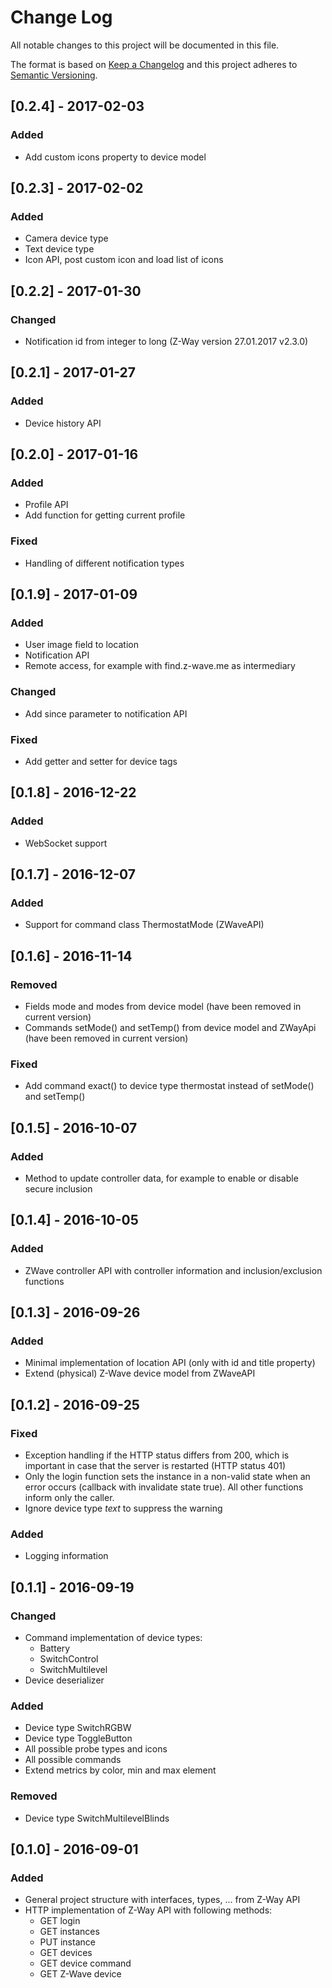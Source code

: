 # Change Log
All notable changes to this project will be documented in this file.

The format is based on [Keep a Changelog](http://keepachangelog.com/)
and this project adheres to [Semantic Versioning](http://semver.org/).

## [0.2.4] - 2017-02-03
### Added
- Add custom icons property to device model

## [0.2.3] - 2017-02-02
### Added
- Camera device type
- Text device type
- Icon API, post custom icon and load list of icons 

## [0.2.2] - 2017-01-30
### Changed
- Notification id from integer to long (Z-Way version 27.01.2017 v2.3.0) 

## [0.2.1] - 2017-01-27
### Added
- Device history API

## [0.2.0] - 2017-01-16
### Added
- Profile API
- Add function for getting current profile

### Fixed
- Handling of different notification types

## [0.1.9] - 2017-01-09
### Added
- User image field to location
- Notification API
- Remote access, for example with find.z-wave.me as intermediary

### Changed
- Add since parameter to notification API

### Fixed
- Add getter and setter for device tags

## [0.1.8] - 2016-12-22
### Added
- WebSocket support

## [0.1.7] - 2016-12-07
### Added
- Support for command class ThermostatMode (ZWaveAPI)

## [0.1.6] - 2016-11-14
### Removed
- Fields mode and modes from device model (have been removed in current version)
- Commands setMode() and setTemp() from device model and ZWayApi (have been removed in current version)

### Fixed
- Add command exact() to device type thermostat instead of setMode() and setTemp()

## [0.1.5] - 2016-10-07
### Added
- Method to update controller data, for example to enable or disable secure inclusion

## [0.1.4] - 2016-10-05
### Added
- ZWave controller API with controller information and inclusion/exclusion functions

## [0.1.3] - 2016-09-26
### Added
- Minimal implementation of location API (only with id and title property)
- Extend (physical) Z-Wave device model from ZWaveAPI

## [0.1.2] - 2016-09-25
### Fixed
- Exception handling if the HTTP status differs from 200, which is important in case that the server is restarted (HTTP status 401)
- Only the login function sets the instance in a non-valid state when an error occurs (callback with invalidate state true). All other functions inform only the caller.
- Ignore device type *text* to suppress the warning

### Added
- Logging information

## [0.1.1] - 2016-09-19
### Changed
- Command implementation of device types:
    - Battery
    - SwitchControl
    - SwitchMultilevel
- Device deserializer

### Added
- Device type SwitchRGBW
- Device type ToggleButton
- All possible probe types and icons
- All possible commands
- Extend metrics by color, min and max element

### Removed
- Device type SwitchMultilevelBlinds

## [0.1.0] - 2016-09-01
### Added
- General project structure with interfaces, types, ... from Z-Way API
- HTTP implementation of Z-Way API with following methods:
    - GET login
    - GET instances
    - PUT instance
    - GET devices
    - GET device command
    - GET Z-Wave device

